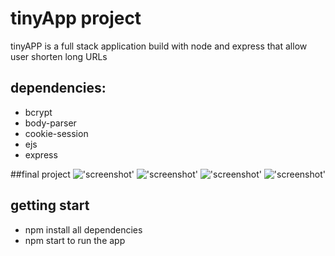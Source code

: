 # tinyApp project
tinyAPP is a full stack application build with node and express that allow user shorten long URLs

## dependencies:
* bcrypt
* body-parser
* cookie-session
* ejs
* express

##final project
!['screenshot'](docs/Screen%20Shot%202019-04-14%20at%2010.41.56%20PM)
!['screenshot'](docs/Screen%20Shot%202019-04-14%20at%2010.42.23%20PM)
!['screenshot'](docs/Screen%20Shot%202019-04-14%20at%2010.43.09%20PM)
!['screenshot'](docs/Screen%20Shot%202019-04-14%20at%2010.44.02%20PM)

## getting start
* npm install all dependencies 
* npm start to run the app
